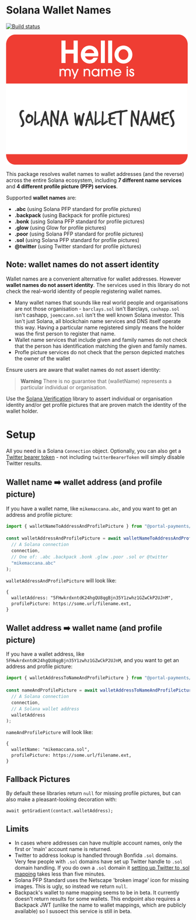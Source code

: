 # Solana Wallet Names

[![Build status](https://github.com/portalpayments/solana-wallet-names/actions/workflows/tests.yaml/badge.svg)](https://github.com/portalpayments/solana-wallet-names/actions)


<img src="docs/logo.png" alt="A human wearing a badge that says Hello my name is Solana Wallet Names" />

This package resolves wallet names to wallet addresses (and the reverse) across the entire Solana ecosystem, including **7 different name services** and **4 different profile picture (PFP) services**.

Supported **wallet names** are:

 - **.abc** (using Solana PFP standard for profile pictures)
 - **.backpack** (using Backpack for profile pictures)
 - **.bonk** (using Solana PFP standard for profile pictures)
 - **.glow** (using Glow for profile pictures)
 - **.poor** (using Solana PFP standard for profile pictures)
 - **.sol** (using Solana PFP standard for profile pictures)
 - **@twitter** (using Twitter standard for profile pictures)

## Note: wallet names do not assert identity

Wallet names are a convenient alternative for wallet addresses. However **wallet names do not assert identity**. The services used in this library do not check the real-world identity of people registering wallet names.
 - Many wallet names that sounds like real world people and organisations are not those organisation - `barclays.sol` isn't Barclays, `cashapp.sol` isn't cashapp, `joemccann.sol` isn't the well known Solana investor. This isn't just Solana, all blockchain name services and DNS itself operate this way. Having a particular name registered simply means the holder was the first person to register that name.
 - Wallet name services that include given and family names do not check that the person has identification matching the given and family names.
 - Profle picture services do not check that the person depicted matches the owner of the wallet

Ensure users are aware that wallet names do not assert identity:

> **Warning**
> There is no guarantee that (walletName) represents a particular individual or organisation.

Use the [Solana Verification]() library to assert individual or organisation identity and/or get profile pictures that are proven match the identity of the wallet holder. 

# Setup

All you need is a Solana `Connection` object. Optionally, you can also get a [Twitter bearer token](https://developer.twitter.com/en/docs/authentication/oauth-2-0/bearer-tokens) - not including `twitterBearerToken` will simply disable Twitter results.

## Wallet name ➡️ wallet address (and profile picture)

If you have a wallet name, like `mikemaccana.abc`, and you want to get an address and profile picture:

```typescript
import { walletNameToAddressAndProfilePicture } from "@portal-payments/solana-wallet-names";

const walletAddressAndProfilePicture = await walletNameToAddressAndProfilePicture(
  // A Solana connection
  connection,
  // One of: .abc .backpack .bonk .glow .poor .sol or @twitter
  "mikemaccana.abc"
);
```

`walletAddressAndProfilePicture` will look like:

```
{
  walletAddress: "5FHwkrdxntdK24hgQU8qgBjn35Y1zwhz1GZwCkP2UJnM",
  profilePicture: https://some.url/filename.ext,
}
```

## Wallet address ➡️ wallet name (and profile picture)

If you have a wallet address, like `5FHwkrdxntdK24hgQU8qgBjn35Y1zwhz1GZwCkP2UJnM`, and you want to get an address and profile picture:

```typescript
import { walletAddressToNameAndProfilePicture } from "@portal-payments/solana-wallet-names";

const nameAndProfilePicture = await walletAddressToNameAndProfilePicture(
  // A Solana connection
  connection,
  // A Solana wallet address
  walletAddress
);
```

`nameAndProfilePicture` will look like:

```
{
  walletName: "mikemaccana.sol",
  profilePicture: https://some.url/filename.ext,
}
```

## Fallback Pictures

By default these libraries return `null` for missing profile pictures, but can also make a pleasant-looking decoration with:

```
await getGradient(contact.walletAddress);
```

## Limits

- In cases where addresses can have multiple account names, only the first or 'main' account name is returned.
- Twitter to address lookup is handled through Bonfida `.sol` domains. Very few people with `.sol` domains have set up Twitter handle to `.sol` domain handling. If you do own a `.sol` domain it [setting up Twitter to .sol mapping](https://docs.bonfida.org/collection/solana-name-service-twitter) takes less than five minutes.
- Solana PFP Standard uses the Netscape 'broken image' icon for missing images. This is ugly, so instead we return `null`.
- Backpack's wallet to name mapping seems to be in beta. It currently doesn't return results for some wallets. This endpoint also requires a Backpack JWT (unlike the name to wallet mappings, which are publicly available) so I susoect this service is still in beta.
